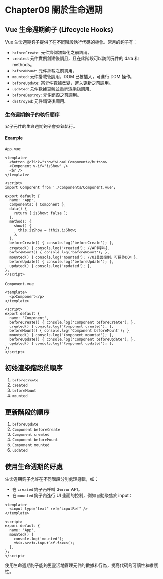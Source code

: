 # Chapter09 關於生命週期


## Vue 生命週期鉤子 (Lifecycle Hooks)

Vue 生命週期鉤子提供了在不同階段執行代碼的機會。常用的鉤子有：

- `beforeCreate`: 元件實例初始化之前調用。
- `created`: 元件實例創建後調用，且在此階段可以訪問元件的 data 和 methods。
- `beforeMount`: 元件掛載之前調用。
- `mounted`: 元件掛載後調用，DOM 已被插入，可進行 DOM 操作。
- `beforeUpdate`: 當元件數據改變，進入更新之前調用。
- `updated`: 元件數據更新並重新渲染後調用。
- `beforeDestroy`: 元件銷毀之前調用。
- `destroyed`: 元件銷毀後調用。

### 生命週期鉤子的執行順序

父子元件的生命週期鉤子會交錯執行。

#### Example

`App.vue`:
```vue
<template>
  <button @click="show">Load Component</button>
  <Component v-if="isShow" />
  <br />
</template>

<script>
import Component from './components/Component.vue';

export default {
  name: 'App',
  components: { Component },
  data() {
    return { isShow: false };
  },
  methods: {
    show() {
      this.isShow = !this.isShow;
    },
  },
  beforeCreate() { console.log('beforeCreate'); },
  created() { console.log('created'); //API呼叫},
  beforeMount() { console.log('beforeMount'); },
  mounted() { console.log('mounted'); //UI畫面控制，可操作DOM },
  beforeUpdate() { console.log('beforeUpdate'); },
  updated() { console.log('updated'); },
};
</script>
```

`Component.vue`:
```vue
<template>
  <p>Component</p>
</template>

<script>
export default {
  name: 'Component',
  beforeCreate() { console.log('Component beforeCreate'); },
  created() { console.log('Component created'); },
  beforeMount() { console.log('Component beforeMount'); },
  mounted() { console.log('Component mounted'); },
  beforeUpdate() { console.log('Component beforeUpdate'); },
  updated() { console.log('Component updated'); },
};
</script>
```

## 初始渲染階段的順序
1. `beforeCreate`
2. `created`
3. `beforeMount`
4. `mounted`

## 更新階段的順序
1. `beforeUpdate`
2. `Component beforeCreate`
3. `Component created`
4. `Component beforeMount`
5. `Component mounted`
6. `updated`

## 使用生命週期的好處

生命週期鉤子允許在不同階段分別處理邏輯，如：

- 在 `created` 鉤子內呼叫 Server API。
- 在 `mounted` 鉤子內進行 UI 畫面的控制，例如自動聚焦於 input：

```vue
<template>
  <input type="text" ref="inputRef" />
</template>

<script>
export default {
  name: 'App',
  mounted() {
    console.log('mounted');
    this.$refs.inputRef.focus();
  },
};
</script>
```

使用生命週期鉤子能夠更靈活地管理元件的數據和行為，提高代碼的可讀性和維護性。
